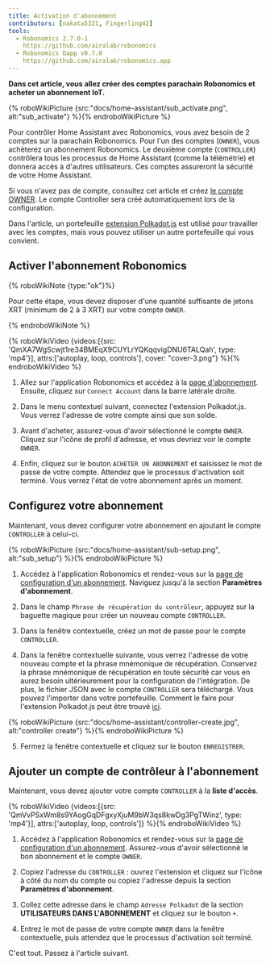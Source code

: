 ```yaml
---
title: Activation d'abonnement
contributors: [nakata5321, Fingerling42]
tools:
  - Robonomics 2.7.0-1
    https://github.com/airalab/robonomics
  - Robonomics Dapp v0.7.0
    https://github.com/airalab/robonomics.app
---
```


**Dans cet article, vous allez créer des comptes parachain Robonomics et acheter un abonnement IoT.**

{% roboWikiPicture {src:"docs/home-assistant/sub_activate.png", alt:"sub_activate"} %}{% endroboWikiPicture %}

Pour contrôler Home Assistant avec Robonomics, vous avez besoin de 2 comptes sur la parachain Robonomics. Pour l'un des comptes (`OWNER`), vous achèterez un abonnement Robonomics. Le deuxième compte (`CONTROLLER`) contrôlera tous les processus de Home Assistant (comme la télémétrie) et donnera accès à d'autres utilisateurs. Ces comptes assureront la sécurité de votre Home Assistant.

Si vous n'avez pas de compte, consultez cet article et créez [le compte OWNER](/docs/create-account-in-dapp/). Le compte Controller sera créé automatiquement lors de la configuration.

Dans l'article, un portefeuille [extension Polkadot.js](https://polkadot.js.org/extension/) est utilisé pour travailler avec les comptes, mais vous pouvez utiliser un autre portefeuille qui vous convient.

## Activer l'abonnement Robonomics

{% roboWikiNote {type:"ok"}%}

Pour cette étape, vous devez disposer d'une quantité suffisante de jetons XRT (minimum de 2 à 3 XRT) sur votre compte `OWNER`.

{% endroboWikiNote %}

{% roboWikiVideo {videos:[{src: 'QmXA7WgScwjt1re34BMEqX9CUYLrYQKqqvigDNU6TALQah', type: 'mp4'}], attrs:['autoplay, loop, controls'], cover: "cover-3.png"} %}{% endroboWikiVideo %}

1. Allez sur l'application Robonomics et accédez à la [page d'abonnement](https://robonomics.app/#/rws-buy). Ensuite, cliquez sur `Connect Account` dans la barre latérale droite.

2. Dans le menu contextuel suivant, connectez l'extension Polkadot.js. Vous verrez l'adresse de votre compte ainsi que son solde.

3. Avant d'acheter, assurez-vous d'avoir sélectionné le compte `OWNER`. Cliquez sur l'icône de profil d'adresse, et vous devriez voir le compte `OWNER`.

4. Enfin, cliquez sur le bouton `ACHETER UN ABONNEMENT` et saisissez le mot de passe de votre compte. Attendez que le processus d'activation soit terminé. Vous verrez l'état de votre abonnement après un moment.

## Configurez votre abonnement

Maintenant, vous devez configurer votre abonnement en ajoutant le compte `CONTROLLER` à celui-ci.

{% roboWikiPicture {src:"docs/home-assistant/sub-setup.png", alt:"sub_setup"} %}{% endroboWikiPicture %}

1. Accédez à l'application Robonomics et rendez-vous sur la [page de configuration d'un abonnement](https://robonomics.app/#/rws-setup). Naviguez jusqu'à la section **Paramètres d'abonnement**.

2. Dans le champ `Phrase de récupération du contrôleur`, appuyez sur la baguette magique pour créer un nouveau compte `CONTROLLER`.

3. Dans la fenêtre contextuelle, créez un mot de passe pour le compte `CONTROLLER`.

4. Dans la fenêtre contextuelle suivante, vous verrez l'adresse de votre nouveau compte et la phrase mnémonique de récupération. Conservez la phrase mnémonique de récupération en toute sécurité car vous en aurez besoin ultérieurement pour la configuration de l'intégration. De plus, le fichier JSON avec le compte `CONTROLLER` sera téléchargé. Vous pouvez l'importer dans votre portefeuille. Comment le faire pour l'extension Polkadot.js peut être trouvé [ici](/docs/create-account-in-dapp/).

{% roboWikiPicture {src:"docs/home-assistant/controller-create.jpg", alt:"controller create"} %}{% endroboWikiPicture %}

5. Fermez la fenêtre contextuelle et cliquez sur le bouton `ENREGISTRER`.

## Ajouter un compte de contrôleur à l'abonnement

Maintenant, vous devez ajouter votre compte `CONTROLLER` à la **liste d'accès**.

{% roboWikiVideo {videos:[{src: 'QmVvPSxWm8s9YAogGqDFgxyXjuM9bW3qs8kwDg3PgTWinz', type: 'mp4'}], attrs:['autoplay, loop, controls']} %}{% endroboWikiVideo %}

1. Accédez à l'application Robonomics et rendez-vous sur la [page de configuration d'un abonnement](https://robonomics.app/#/rws-setup). Assurez-vous d'avoir sélectionné le bon abonnement et le compte `OWNER`.

2. Copiez l'adresse du `CONTROLLER` : ouvrez l'extension et cliquez sur l'icône à côté du nom du compte ou copiez l'adresse depuis la section **Paramètres d'abonnement**.

3. Collez cette adresse dans le champ `Adresse Polkadot` de la section **UTILISATEURS DANS L'ABONNEMENT** et cliquez sur le bouton `+`.

4. Entrez le mot de passe de votre compte `OWNER` dans la fenêtre contextuelle, puis attendez que le processus d'activation soit terminé.

C'est tout. Passez à l'article suivant.